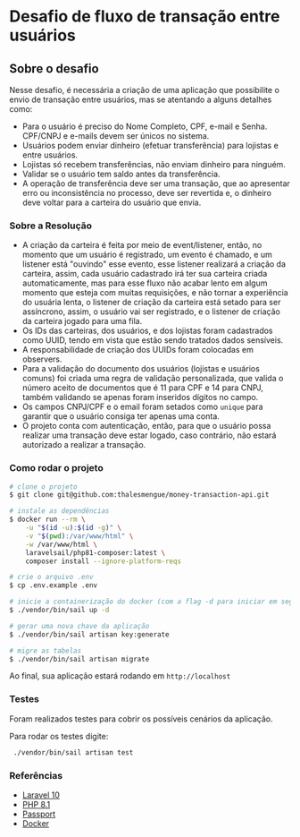 # Desafio de fluxo de transação entre usuários

## Sobre o desafio

Nesse desafio, é necessária a criação de uma aplicação que possibilite o envio de transação entre usuários,
mas se atentando a alguns detalhes como:

- Para o usuário é preciso do Nome Completo, CPF, e-mail e Senha. CPF/CNPJ e e-mails devem ser únicos no sistema.
- Usuários podem enviar dinheiro (efetuar transferência) para lojistas e entre usuários.
- Lojistas só recebem transferências, não enviam dinheiro para ninguém.
- Validar se o usuário tem saldo antes da transferência.
- A operação de transferência deve ser uma transação, que ao apresentar erro ou inconsistência no processo, deve ser revertida e, 
o dinheiro deve voltar para a carteira do usuário que envia.

### Sobre a Resolução

- A criação da carteira é feita por meio de event/listener, então, no momento que um usuário é registrado,
  um evento é chamado, e um listener está "ouvindo" esse evento, esse listener realizará a criação da carteira,
  assim, cada usuário cadastrado irá ter sua carteira criada automaticamente, mas para esse fluxo não acabar lento em
  algum momento
  que esteja com muitas requisições, e não tornar a experiência do usuária lenta, o listener de criação da carteira está
  setado para
  ser assíncrono, assim, o usuário vai ser registrado, e o listener de criação da carteira jogado para uma fila.
- Os IDs das carteiras, dos usuários, e dos lojistas foram cadastrados como UUID, tendo em vista que estão sendo
tratados dados sensíveis.
- A responsabilidade de criação dos UUIDs foram colocadas em observers.
- Para a validação do documento dos usuários (lojistas e usuários comuns) foi criada uma regra de validação personalizada,
  que valida o número aceito de documentos que é 11 para CPF e 14 para CNPJ, também validando se apenas foram inseridos
  dígitos no campo.
- Os campos CNPJ/CPF e o email foram setados como ```unique``` para garantir que o usuário consiga ter apenas uma conta.
- O projeto conta com autenticação, então, para que o usuário possa realizar uma transação deve estar logado, caso contrário,
  não estará autorizado a realizar a transação.

### Como rodar o projeto
```bash
# clone o projeto
$ git clone git@github.com:thalesmengue/money-transaction-api.git

# instale as dependências
$ docker run --rm \
    -u "$(id -u):$(id -g)" \
    -v "$(pwd):/var/www/html" \
    -w /var/www/html \
    laravelsail/php81-composer:latest \
    composer install --ignore-platform-reqs

# crie o arquivo .env
$ cp .env.example .env

# inicie a containerização do docker (com a flag -d para iniciar em segundo plano)
$ ./vendor/bin/sail up -d

# gerar uma nova chave da aplicação
$ ./vendor/bin/sail artisan key:generate

# migre as tabelas
$ ./vendor/bin/sail artisan migrate
```

Ao final, sua aplicação estará rodando em ```http://localhost```

### Testes
Foram realizados testes para cobrir os possíveis cenários da aplicação.

Para rodar os testes digite:
```bash
 ./vendor/bin/sail artisan test
```

### Referências
- [Laravel 10](https://laravel.com/docs/10.x/installation)
- [PHP 8.1](https://www.php.net/)
- [Passport](https://laravel.com/docs/10.x/passport)
- [Docker](https://docs.docker.com/get-started/)
